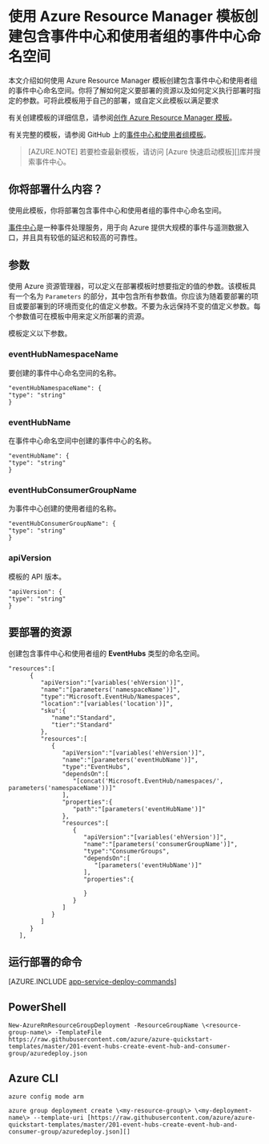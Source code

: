 <properties
    pageTitle="使用 Azure Resource Manager 模板创建包含事件中心和使用者组的事件中心命名空间 | Azure"
    description="使用 Azure Resource Manager 模板创建包含事件中心和使用者组的事件中心命名空间"
    services="event-hubs"
    documentationCenter=".net"
    authors="sethmanheim"
    manager="timlt"
    editor=""/>  


<tags
    ms.service="event-hubs"
    ms.devlang="tbd"
    ms.topic="article"
    ms.tgt_pltfrm="dotnet"
    ms.workload="na"
    ms.date="08/31/2016"
    wacn.date="11/08/2016"/>  


# 使用 Azure Resource Manager 模板创建包含事件中心和使用者组的事件中心命名空间

本文介绍如何使用 Azure Resource Manager 模板创建包含事件中心和使用者组的事件中心命名空间。你将了解如何定义要部署的资源以及如何定义执行部署时指定的参数。可将此模板用于自己的部署，或自定义此模板以满足要求

有关创建模板的详细信息，请参阅[创作 Azure Resource Manager 模板][]。

有关完整的模板，请参阅 GitHub 上的[事件中心和使用者组模板][]。

>[AZURE.NOTE]
若要检查最新模板，请访问 [Azure 快速启动模板][]库并搜索事件中心。

## 你将部署什么内容？

使用此模板，你将部署包含事件中心和使用者组的事件中心命名空间。

[事件中心](/documentation/articles/event-hubs-what-is-event-hubs/)是一种事件处理服务，用于向 Azure 提供大规模的事件与遥测数据入口，并且具有较低的延迟和较高的可靠性。

## 参数

使用 Azure 资源管理器，可以定义在部署模板时想要指定的值的参数。该模板具有一个名为 `Parameters` 的部分，其中包含所有参数值。你应该为随着要部署的项目或要部署到的环境而变化的值定义参数。不要为永远保持不变的值定义参数。每个参数值可在模板中用来定义所部署的资源。

模板定义以下参数。

### eventHubNamespaceName

要创建的事件中心命名空间的名称。

```
"eventHubNamespaceName": {
"type": "string"
}
```

### eventHubName

在事件中心命名空间中创建的事件中心的名称。

```
"eventHubName": {
"type": "string"
}
```

### eventHubConsumerGroupName

为事件中心创建的使用者组的名称。

```
"eventHubConsumerGroupName": {
"type": "string"
}
```

### apiVersion

模板的 API 版本。

```
"apiVersion": {
"type": "string"
}
```

## 要部署的资源

创建包含事件中心和使用者组的 **EventHubs** 类型的命名空间。

```
"resources":[  
      {  
         "apiVersion":"[variables('ehVersion')]",
         "name":"[parameters('namespaceName')]",
         "type":"Microsoft.EventHub/Namespaces",
         "location":"[variables('location')]",
         "sku":{  
            "name":"Standard",
            "tier":"Standard"
         },
         "resources":[  
            {  
               "apiVersion":"[variables('ehVersion')]",
               "name":"[parameters('eventHubName')]",
               "type":"EventHubs",
               "dependsOn":[  
                  "[concat('Microsoft.EventHub/namespaces/', parameters('namespaceName'))]"
               ],
               "properties":{  
                  "path":"[parameters('eventHubName')]"
               },
               "resources":[  
                  {  
                     "apiVersion":"[variables('ehVersion')]",
                     "name":"[parameters('consumerGroupName')]",
                     "type":"ConsumerGroups",
                     "dependsOn":[  
                        "[parameters('eventHubName')]"
                     ],
                     "properties":{  

                     }
                  }
               ]
            }
         ]
      }
   ],
```

## 运行部署的命令

[AZURE.INCLUDE [app-service-deploy-commands](../../includes/app-service-deploy-commands.md)]

## PowerShell

```
New-AzureRmResourceGroupDeployment -ResourceGroupName \<resource-group-name\> -TemplateFile https://raw.githubusercontent.com/azure/azure-quickstart-templates/master/201-event-hubs-create-event-hub-and-consumer-group/azuredeploy.json
```

## Azure CLI

```
azure config mode arm

azure group deployment create \<my-resource-group\> \<my-deployment-name\> --template-uri [https://raw.githubusercontent.com/azure/azure-quickstart-templates/master/201-event-hubs-create-event-hub-and-consumer-group/azuredeploy.json][]
```

[创作 Azure Resource Manager 模板]: /documentation/articles/resource-group-authoring-templates
[将 Azure PowerShell 与 Azure 资源管理器配合使用]: /documentation/articles/powershell-azure-resource-manager
[使用 Azure CLI 管理 Azure 资源和资源组]: /documentation/articles/xplat-cli-azure-resource-manager
[事件中心和使用者组模板]: https://github.com/Azure/azure-quickstart-templates/blob/master/201-event-hubs-create-event-hub-and-consumer-group/

<!---HONumber=Mooncake_1031_2016-->